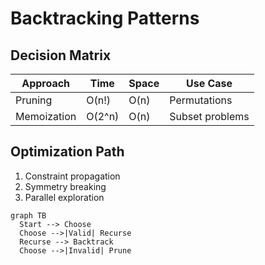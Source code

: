 # Backtracking Patterns

## Decision Matrix

| Approach    | Time   | Space | Use Case        |
| ----------- | ------ | ----- | --------------- |
| Pruning     | O(n!)  | O(n)  | Permutations    |
| Memoization | O(2^n) | O(n)  | Subset problems |

## Optimization Path

1. Constraint propagation
2. Symmetry breaking
3. Parallel exploration

```mermaid
graph TB
  Start --> Choose
  Choose -->|Valid| Recurse
  Recurse --> Backtrack
  Choose -->|Invalid| Prune
```
